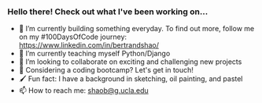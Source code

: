 ### Hello there! Check out what I've been working on...

- 🔭  I’m currently building something everyday. To find out more, follow me on my #100DaysOfCode journey: https://www.linkedin.com/in/bertrandshao/
- 🌱  I’m currently teaching myself Python/Django
- 👯  I’m looking to collaborate on exciting and challenging new projects
- 💬  Considering a coding bootcamp? Let's get in touch!
- 🖌   Fun fact: I have a background in sketching, oil painting, and pastel
- 📫  How to reach me: shaob@g.ucla.edu
